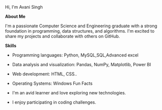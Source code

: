 Hi, I'm Avani Singh

**About Me**

I'm a passionate Computer Science and Engineering graduate with a strong foundation in programming, data structures, and algorithms. I'm excited to share my projects and collaborate with others on GitHub.

**Skills**

- Programming languages: Python, MySQL,SQL,Advanced excel
- Data analysis and visualization: Pandas, NumPy, Matplotlib, Power BI
- Web development: HTML, CSS..
- Operating Systems: Windows
Fun Facts

- I'm an avid learner and love exploring new technologies.
- I enjoy participating in coding challenges.  

<!---
AvaniSingh1402/AvaniSingh1402 is a ✨ special ✨ repository because its `README.md` (this file) appears on your GitHub profile.
You can click the Preview link to take a look at your changes.
--->
